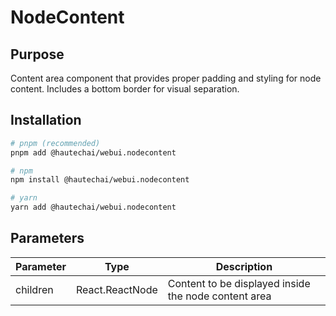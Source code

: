 # NodeContent

## Purpose

Content area component that provides proper padding and styling for node content. Includes a bottom border for visual separation.

## Installation

```bash
# pnpm (recommended)
pnpm add @hautechai/webui.nodecontent

# npm
npm install @hautechai/webui.nodecontent

# yarn
yarn add @hautechai/webui.nodecontent
```

## Parameters

| Parameter | Type            | Description                                          |
| --------- | --------------- | ---------------------------------------------------- |
| children  | React.ReactNode | Content to be displayed inside the node content area |
